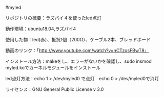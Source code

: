 #myled

リポジトリの概要：ラズパイ４を使ったled点灯

動作環境：ubuntu18.04,ラズパイ4

使用した物：led(赤）、抵抗1個（200Ω）、ケーブル2本、ブレッドボード

動画のリンク：「http://www.youtube.com/watch?v=nCTzosFBwT8」

インストール方法：makeをし、エラーがないかを確認し、sudo insmod myled.koでカーネルモジュールをインストール

led点灯方法：echo 1 > /dev/myled0 で点灯　echo 0 > /dev/myled0で消灯
                
ライセンス：GNU General Public License v 3.0
